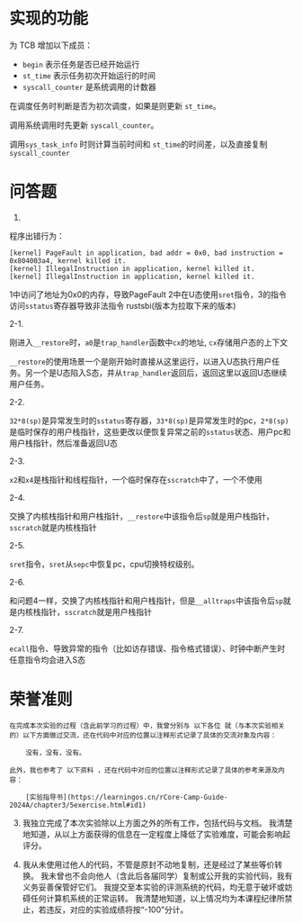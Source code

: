 # 实现的功能

为 TCB 增加以下成员：
- `begin` 表示任务是否已经开始运行
- `st_time` 表示任务初次开始运行的时间
- `syscall_counter` 是系统调用的计数器

在调度任务时判断是否为初次调度，如果是则更新 `st_time`。

调用系统调用时先更新 `syscall_counter`。

调用`sys_task_info` 时则计算当前时间和 `st_time`的时间差，以及直接复制 `syscall_counter`

# 问答题

1.

程序出错行为：
```
[kernel] PageFault in application, bad addr = 0x0, bad instruction = 0x804003a4, kernel killed it.
[kernel] IllegalInstruction in application, kernel killed it.
[kernel] IllegalInstruction in application, kernel killed it.
```
1中访问了地址为0x0的内存，导致PageFault
2中在U态使用`sret`指令，3的指令访问`sstatus`寄存器导致非法指令
rustsbi(版本为拉取下来的版本)

2-1.

刚进入`__restore`时，`a0`是`trap_handler`函数中`cx`的地址, `cx`存储用户态的上下文

`__restore`的使用场景一个是刚开始时直接从这里运行，以进入U态执行用户任务。另一个是U态陷入S态，并从`trap_handler`返回后，返回这里以返回U态继续用户任务。

2-2.

`32*8(sp)`是异常发生时的`sstatus`寄存器，`33*8(sp)`是异常发生时的pc，`2*8(sp)`是临时保存的用户栈指针，这些更改以便恢复异常之前的`sstatus`状态、用户pc和用户栈指针，然后准备返回U态

2-3.

`x2`和`x4`是栈指针和线程指针，一个临时保存在`sscratch`中了，一个不使用

2-4.

交换了内核栈指针和用户栈指针，`__restore`中该指令后`sp`就是用户栈指针，`sscratch`就是内核栈指针

2-5.

`sret`指令，`sret`从`sepc`中恢复pc，cpu切换特权级别。

2-6.

和问题4一样，交换了内核栈指针和用户栈指针，但是`__alltraps`中该指令后`sp`就是内核栈指针，`sscratch`就是用户栈指针

2-7.

`ecall`指令、导致异常的指令（比如访存错误、指令格式错误）、时钟中断产生时任意指令均会进入S态

# 荣誉准则

    在完成本次实验的过程（含此前学习的过程）中，我曾分别与 以下各位 就（与本次实验相关的）以下方面做过交流，还在代码中对应的位置以注释形式记录了具体的交流对象及内容：

        没有，没有，没有。

    此外，我也参考了 以下资料 ，还在代码中对应的位置以注释形式记录了具体的参考来源及内容：

        [实验指导书](https://learningos.cn/rCore-Camp-Guide-2024A/chapter3/5exercise.html#id1)

3. 我独立完成了本次实验除以上方面之外的所有工作，包括代码与文档。 我清楚地知道，从以上方面获得的信息在一定程度上降低了实验难度，可能会影响起评分。

4. 我从未使用过他人的代码，不管是原封不动地复制，还是经过了某些等价转换。 我未曾也不会向他人（含此后各届同学）复制或公开我的实验代码，我有义务妥善保管好它们。 我提交至本实验的评测系统的代码，均无意于破坏或妨碍任何计算机系统的正常运转。 我清楚地知道，以上情况均为本课程纪律所禁止，若违反，对应的实验成绩将按“-100”分计。


